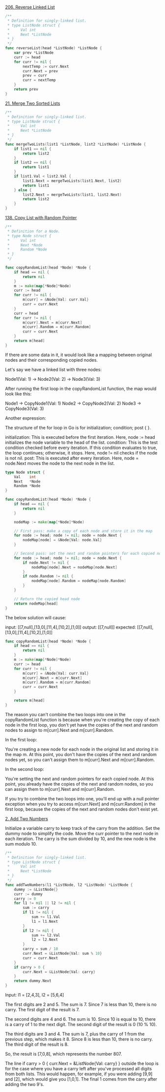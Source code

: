 [206. Reverse Linked List](https://leetcode.com/problems/reverse-linked-list/description/)

```go
/**
 * Definition for singly-linked list.
 * type ListNode struct {
 *     Val int
 *     Next *ListNode
 * }
 */
func reverseList(head *ListNode) *ListNode {
    var prev *ListNode
    curr := head
    for curr != nil {
        nextTemp := curr.Next
        curr.Next = prev
        prev = curr
        curr = nextTemp
    }
    return prev
}
```

[21. Merge Two Sorted Lists](https://leetcode.com/problems/merge-two-sorted-lists/description/)

```go
/**
 * Definition for singly-linked list.
 * type ListNode struct {
 *     Val int
 *     Next *ListNode
 * }
 */
func mergeTwoLists(list1 *ListNode, list2 *ListNode) *ListNode {
    if list1 == nil {
        return list2
    }
    if list2 == nil {
        return list1
    }
    if list1.Val < list2.Val {
        list1.Next = mergeTwoLists(list1.Next, list2)
        return list1
    } else {
        list2.Next = mergeTwoLists(list1, list2.Next)
        return list2
    }
}
```

[138. Copy List with Random Pointer](https://leetcode.com/problems/copy-list-with-random-pointer/)

```go
/**
 * Definition for a Node.
 * type Node struct {
 *     Val int
 *     Next *Node
 *     Random *Node
 * }
 */

func copyRandomList(head *Node) *Node {
    if head == nil {
        return nil
    }
    m := make(map[*Node]*Node)
    curr := head
    for curr != nil {
        m[curr] = &Node{Val: curr.Val}
        curr = curr.Next
    }
    curr = head
    for curr != nil {
        m[curr].Next = m[curr.Next]
        m[curr].Random = m[curr.Random]
        curr = curr.Next
    }
    return m[head]
}
```
If there are some data in it, it would look like a mapping between original nodes and their corresponding copied nodes.

Let's say we have a linked list with three nodes:

Node1(Val: 1) -> Node2(Val: 2) -> Node3(Val: 3)

After running the first loop in the copyRandomList function, the map would look like this:

Node1 -> CopyNode1(Val: 1)
Node2 -> CopyNode2(Val: 2)
Node3 -> CopyNode3(Val: 3)

Another expression:

The structure of the for loop in Go is for initialization; condition; post { }.

initialization: This is executed before the first iteration. Here, node := head initializes the node variable to the head of the list.
condition: This is the test condition checked before every iteration. If this condition evaluates to true, the loop continues; otherwise, it stops. Here, node != nil checks if the node is not nil.
post: This is executed after every iteration. Here, node = node.Next moves the node to the next node in the list.

```go
type Node struct {
    Val    int
    Next   *Node
    Random *Node
}

func copyRandomList(head *Node) *Node {
    if head == nil {
        return nil
    }

    nodeMap := make(map[*Node]*Node)

    // First pass: make a copy of each node and store it in the map
    for node := head; node != nil; node = node.Next {
        nodeMap[node] = &Node{Val: node.Val}
    }

    // Second pass: set the next and random pointers for each copied node
    for node := head; node != nil; node = node.Next {
        if node.Next != nil {
            nodeMap[node].Next = nodeMap[node.Next]
        }
        if node.Random != nil {
            nodeMap[node].Random = nodeMap[node.Random]
        }
    }

    // Return the copied head node
    return nodeMap[head]
}
```

The below solution will cause:

input: [[7,null],[13,0],[11,4],[10,2],[1,0]]
output: [[7,null]]
expected: [[7,null],[13,0],[11,4],[10,2],[1,0]]


```go
func copyRandomList(head *Node) *Node {
    if head == nil {
        return nil
    }
    m := make(map[*Node]*Node)
    curr := head
    for curr != nil {
        m[curr] = &Node{Val: curr.Val}
        m[curr].Next = m[curr.Next]
        m[curr].Random = m[curr.Random]
        curr = curr.Next
    }

    return m[head]
}
```

The reason you can't combine the two loops into one in the copyRandomList function is because when you're creating the copy of each node in the first loop, you don't yet have the copies of the next and random nodes to assign to m[curr].Next and m[curr].Random.

In the first loop:

You're creating a new node for each node in the original list and storing it in the map m. At this point, you don't have the copies of the next and random nodes yet, so you can't assign them to m[curr].Next and m[curr].Random.

In the second loop:

You're setting the next and random pointers for each copied node. At this point, you already have the copies of the next and random nodes, so you can assign them to m[curr].Next and m[curr].Random.

If you try to combine the two loops into one, you'll end up with a null pointer exception when you try to access m[curr.Next] and m[curr.Random] in the first loop, because the copies of the next and random nodes don't exist yet.

[2. Add Two Numbers](http://leetcode.com/problems/add-two-numbers)

Initialize a variable carry to keep track of the carry from the addition. Set the dummy node to simplify the code. Move the curr pointer to the next node in each iteration. The carry is the sum divided by 10, and the new node is the sum modulo 10.

```go
/**
 * Definition for singly-linked list.
 * type ListNode struct {
 *     Val int
 *     Next *ListNode
 * }
 */
func addTwoNumbers(l1 *ListNode, l2 *ListNode) *ListNode {
    dummy := &ListNode{}
    curr := dummy
    carry := 0
    for l1 != nil || l2 != nil {
        sum := carry
        if l1 != nil {
            sum += l1.Val
            l1 = l1.Next
        }
        if l2 != nil {
            sum += l2.Val
            l2 = l2.Next
        }
        carry = sum / 10
        curr.Next = &ListNode{Val: sum % 10}
        curr = curr.Next
    }
    if carry > 0 {
        curr.Next = &ListNode{Val: carry}
    }
    return dummy.Next
}
```

Input: l1 = [2,4,3], l2 = [5,6,4]

The first digits are 2 and 5. The sum is 7. Since 7 is less than 10, there is no carry. The first digit of the result is 7.

The second digits are 4 and 6. The sum is 10. Since 10 is equal to 10, there is a carry of 1 to the next digit. The second digit of the result is 0 (10 % 10).

The third digits are 3 and 4. The sum is 7, plus the carry of 1 from the previous step, which makes it 8. Since 8 is less than 10, there is no carry. The third digit of the result is 8.

So, the result is [7,0,8], which represents the number 807.

The line if carry > 0 { curr.Next = &ListNode{Val: carry} } outside the loop is for the case where you have a carry left after you've processed all digits from both lists. This would happen, for example, if you were adding [9,9] and [2], which would give you [1,0,1]. The final 1 comes from the carry after adding the two 9's.